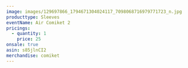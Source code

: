 ```yaml
---
image: images/129697866_1794671304024117_7098068716979771723_n.jpg
producttype: Sleeves
eventName: Air Comiket 2
pricings:
  - quantity: 1
    price: 25
onsale: true
asin: s85jlnCI2
merchandise: comiket
---
```

